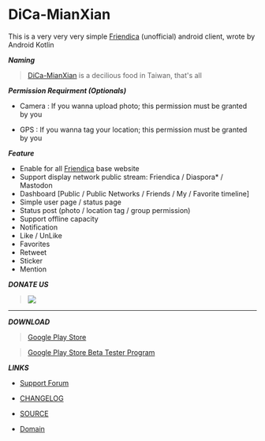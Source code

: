 # DiCa-MianXian

This is a very very very simple [Friendica](https://friendi.ca)  (unofficial) android client, wrote by Android Kotlin

***Naming***

> [DiCa-MianXian](https://scm-assets.constant.co/scm/unilever/e9dc924f238fa6cc29465942875fe8f0/5a4d6ace-5ec5-4034-b327-5b23958a787b.jpg) is a decilious food in Taiwan, that's all

***Permission Requirment (Optionals)***

* Camera : If you wanna upload photo; this permission must be granted by you

* GPS : If you wanna tag your location; this permission must be granted by you


***Feature***

* Enable for all [Friendica](https://friendi.ca) base website
* Support display network public stream: Friendica / Diaspora* / Mastodon
* Dashboard [Public / Public Networks / Friends / My / Favorite timeline]
* Simple user page / status page
* Status post (photo / location tag / group permission)
* Support offline capacity
* Notification
* Like / UnLike
* Favorites
* Retweet
* Sticker
* Mention


***DONATE US***

> [![](https://liberapay.com/assets/widgets/donate.svg)](https://liberapay.com/DiCa/donate)


- - -
***DOWNLOAD***

> [Google Play Store](https://play.google.com/store/apps/details?id=cool.mixi.dica)
	
> [Google Play Store Beta Tester Program](https://play.google.com/apps/testing/cool.mixi.dica)

***LINKS***

* [Support Forum](https://meld.de/profile/dica)

* [CHANGELOG](https://github.com/jasoncheng/dica/wiki/CHANGELOG)

* [SOURCE](https://github.com/jasoncheng/dica)

* [Domain](http://dica.mixi.cool)
